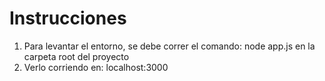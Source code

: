 # Instrucciones

1. Para levantar el entorno, se debe correr el comando: node app.js en la carpeta root del proyecto
2. Verlo corriendo en: localhost:3000
